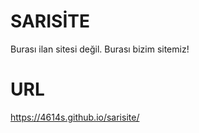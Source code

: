 # SARISİTE
Burası ilan sitesi değil. Burası bizim sitemiz!

# URL 
https://4614s.github.io/sarisite/
